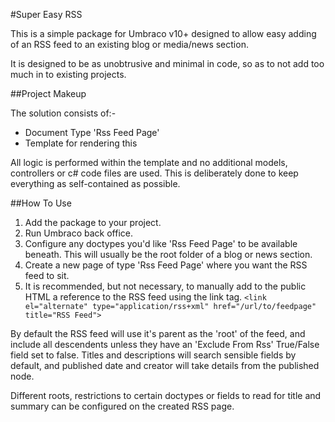 #Super Easy RSS

This is a simple package for Umbraco v10+ designed to allow easy adding of an RSS feed to an existing blog or media/news section.

It is designed to be as unobtrusive and minimal in code, so as to not add too much in to existing projects.

##Project Makeup

The solution consists of:-
* Document Type 'Rss Feed Page'
* Template for rendering this

All logic is performed within the template and no additional models, controllers or c# code files are used. This is deliberately done to keep everything as self-contained as possible.

##How To Use

1) Add the package to your project.
2) Run Umbraco back office.
3) Configure any doctypes you'd like 'Rss Feed Page' to be available beneath. This will usually be the root folder of a blog or news section.
4) Create a new page of type 'Rss Feed Page' where you want the RSS feed to sit.
5) It is recommended, but not necessary, to manually add to the public HTML a reference to the RSS feed using the link tag.
`<link el="alternate" type="application/rss+xml" href="/url/to/feedpage" title="RSS Feed">`

By default the RSS feed will use it's parent as the 'root' of the feed, and include all descendents unless they have an 'Exclude From Rss' True/False field set to false. Titles and descriptions will search sensible fields by default, and published date and creator will take details from the published node.

Different roots, restrictions to certain doctypes or fields to read for title and summary can be configured on the created RSS page.